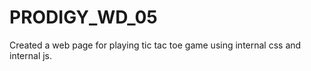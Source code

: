 # PRODIGY_WD_05
Created a web page for playing tic tac toe game using internal css and internal js.


